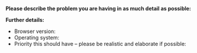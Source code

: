 <!--
If you need help with listen.moe, please go to the listen.moe Discord server instead:
  https://listen.moe/discord
This issue tracker is only for bug reports and enhancement suggestions. You won't receive any basic help here.
-->

**Please describe the problem you are having in as much detail as possible:**

**Further details:**

- Browser version:
- Operating system:
- Priority this should have – please be realistic and elaborate if possible:
